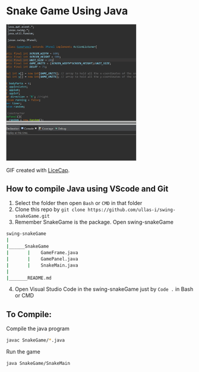 # Snake Game Using Java

<img src="app_demo.gif" width=350>

GIF created with [LiceCap](http://www.cockos.com/licecap/).

## How to compile Java using VScode and Git
1. Select the folder then open `Bash` or `CMD` in that folder
2. Clone this repo by `git clone https://github.com/ullas-i/swing-snakeGame.git`
3. Remember SnakeGame is the package. Open swing-snakeGame

```bash
swing-snakeGame
|
|______SnakeGame
|       |    GameFrame.java
|       |    GamePanel.java
|       |    SnakeMain.java
|
|_______README.md
```

4. Open Visual Studio Code in the swing-snakeGame just by `Code .` in Bash or CMD
## To Compile:

Compile the java program
```bash
javac SnakeGame/*.java
```
Run the game
```bash
java SnakeGame/SnakeMain
```

